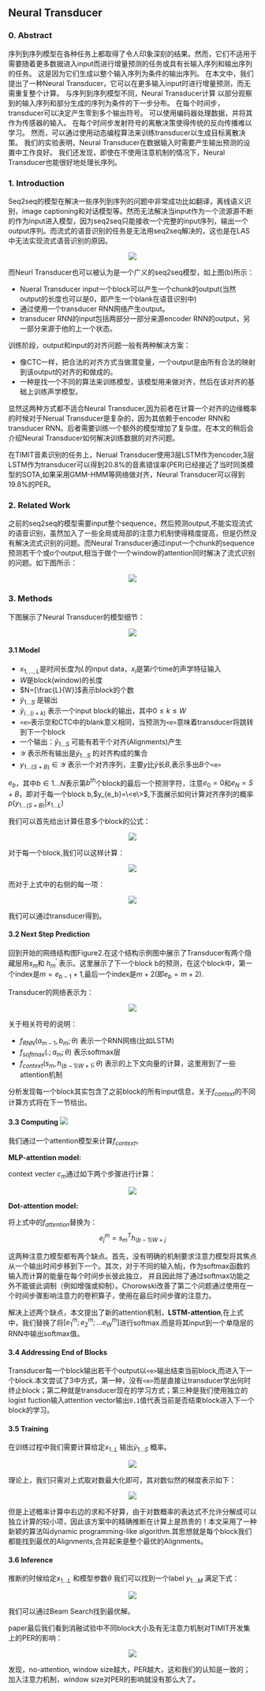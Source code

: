 ## Neural Transducer


### 0. Abstract

序列到序列模型在各种任务上都取得了令人印象深刻的结果。然而，它们不适用于需要随着更多数据进入input而进行增量预测的任务或具有长输入序列和输出序列的任务。
这是因为它们生成以整个输入序列为条件的输出序列。
在本文中，我们提出了一种Neural Transducer，它可以在更多输入input时进行增量预测，而无需重复整个计算。
与序列到序列模型不同，Neural Transducer计算
以部分观察到的输入序列和部分生成的序列为条件的下一步分布。
在每个时间步，transducer可以决定产生零到多个输出符号。
可以使用编码器处理数据，并将其作为传感器的输入。
在每个时间步发射符号的离散决策使得传统的反向传播难以学习。
然而，可以通过使用动态编程算法来训练transducer以生成目标离散决策。
我们的实验表明，Neural Transducer在数据输入时需要产生输出预测的设置中工作良好。
我们还发现，即使在不使用注意机制的情况下，Neural Transducer也能很好地处理长序列。


### 1. Introduction

Seq2seq的模型在解决一些序列到序列的问题中非常成功比如翻译，离线语义识别，image captioning和对话模型等。然而无法解决当input作为一个流源源不断的作为input进入模型，因为seq2seq只能接收一个完整的input序列，输出一个output序列。而流式的语音识别的任务是无法用seq2seq解决的，这也是在LAS中无法实现流式语音识别的原因。

<div align=center>
    <img src="zh-cn/img/ch9/p1.png"   /> 
</div>

而Neurl Transducer也可以被认为是一个广义的seq2seq模型，如上图(b)所示：
+ Nueral Transducer input一个block可以产生一个chunk的output(当然output的长度也可以是0，即产生一个blank在语音识别中)
+ 通过使用一个transducer RNN网络产生output。
+ transducer RNN的input包括两部分一部分来源encoder RNN的output，另一部分来源于他的上一个状态。

训练阶段，output和input的对齐问题一般有两种解决方案：
+ 像CTC一样，把合法的对齐方式当做潜变量，一个output是由所有合法的映射到该output的对齐的和做成的。
+ 一种是找一个不同的算法来训练模型，该模型用来做对齐，然后在该对齐的基础上训练声学模型。

显然这两种方式都不适合Neural Transducer,因为前者在计算一个对齐的边缘概率的时候对于Nerual Transducer是复杂的，因为其依赖于encoder RNN和transducer RNN。后者需要训练一个额外的模型增加了复杂度。在本文的稍后会介绍Neural Transducer如何解决训练数据的对齐问题。

在TIMIT音素识别的任务上，Nerual Transducer使用3层LSTM作为encoder,3层LSTM作为transducer可以得到20.8%的音素错误率(PER)已经接近了当时同类模型的SOTA,如果采用GMM-HMM等网络做对齐，Neural Transducer可以得到19.8%的PER。


### 2. Related Work

之前的seq2seq的模型需要input整个sequence，然后预测output,不能实现流式的语音识别，虽然加入了一些全局或局部的注意力机制使得精度提高，但是仍然没有解决流式识别的问题。而Neural Transducer通过input一个chunk的sequence预测若干个或o个output,相当于做个一个window的attention同时解决了流式识别的问题。如下图所示：

<div align=center>
    <img src="zh-cn/img/ch9/p2.png"   /> 
</div>


### 3. Methods

下图展示了Neural Transducer的模型细节：

<div align=center>
    <img src="zh-cn/img/ch9/p3.png"   /> 
</div>

#### 3.1 Model

+ $x_{1,...,L}$是时间长度为$L$的input data，$x_i$是第$i$个time的声学特征输入
+ $W$是block(window)的长度
+ $N=[\frac{L}{W}]$表示block的个数
+ $\tilde{y}_{1...S}$ 是输出
+ $\tilde{y}_{i...(i+k)}$ 表示一个input block的输出，其中$0\leq k\leq W$
+ `<e>`表示空和CTC中的blank意义相同，当预测为`<e>`意味着transducer将跳转到下一个block
+ 一个输出：$\tilde{y}_{1...S}$ 可能有若干个对齐(Alignments)产生
+ $\mathscr{Y}$ 表示所有输出是$\tilde{y}_{1...S}$ 的对齐构成的集合
+ $y_{1...(S+B)} \in \mathscr{Y}$ 表示一个对齐序列，主要$y$比$\tilde{y}$长$B$,表示多出$B$个`<e>`

$e_b$，其中$b \in 1...N$表示第$b^{th}$个block的最后一个预测字符，注意$e_0=0$和$e_N=S+B$，即对于每一个block b,$y_{e_b}=\<e\>$,下面展示如何计算对齐序列的概率$p(y_{1...(S+B)}|x_{1...L})$

我们可以首先给出计算任意多个block的公式：

<div align=center>
    <img src="zh-cn/img/ch9/p4.png"   /> 
</div>

对于每一个block,我们可以这样计算：

<div align=center>
    <img src="zh-cn/img/ch9/p5.png"   /> 
</div>

而对于上式中的右侧的每一项：

<div align=center>
    <img src="zh-cn/img/ch9/p6.png"   /> 
</div>

我们可以通过transducer得到。


#### 3.2 Next Step Prediction


回到开始的网络结构图Figure2.在这个结构示例图中展示了Transducer有两个隐藏层用$s_m$和 $h_{m}^{'}$ 表示。这里展示了下一个block b的预测，在这个block中，第一个index是$m=e_{b-1}+1$,最后一个index是$m+2$(即$e_b=m+2$).

Transducer的网络表示为：

<div align=center>
    <img src="zh-cn/img/ch9/p7.png"   /> 
</div>

关于相关符号的说明：

+ $f_{RNN}(a_{m-1},b_m;\theta)$ 表示一个RNN网络(比如LSTM)
+ $f_{softmax}(.;a_m;\theta)$ 表示softmax层
+ $f_{context}(s_m,h_{(b-1)W+1};\theta)$ 表示的上下文向量的计算，这里用到了一些attention机制

分析发现每一个block其实包含了之前block的所有input信息，关于$f_{context}$的不同计算方式将在下一节给出。

#### 3.3 Computing <img src="zh-cn/img/ch9/p8.png"   />

我们通过一个attention模型来计算$f_{context}$。

**MLP-attention model:**

context vecter $c_m$通过如下两个步骤进行计算：

<div align=center>
    <img src="zh-cn/img/ch9/p9.png"   /> 
</div>


**Dot-attention model:**

将上式中的$f_{attention}$替换为：
$$e_j^m=s_m^Th_{(b-1)W+j}$$

这两种注意力模型都有两个缺点。首先，没有明确的机制要求注意力模型将其焦点从一个输出时间步移到下一个。其次，对于不同的输入帧j，作为softmax函数的输入而计算的能量在每个时间步长彼此独立，
并且因此除了通过softmax功能之外不能彼此调制（例如增强或抑制）。Chorowski改善了第二个问题通过使用在一个时间步骤影响注意力的卷积算子，使用在最后时间步骤的注意力。

解决上述两个缺点，本文提出了新的attention机制，**LSTM-attention**,在上式中，我们替换了将$[e_1^m;e_2^m;...e_W^m]$进行softmax.而是将其input到一个单隐层的RNN中输出softmax值。


#### 3.4 Addressing End of Blocks

Transducer每一个block输出若干个output以`<e>`输出结束当前block,而进入下一个block.本文尝试了3中方式，第一种，没有`<e>`而是直接让transducer学出何时终止block；第二种就是transducer现在的学习方式；第三种是我们使用独立的logist fuction输入attention vector输出`0,1`值代表当前是否结束block进入下一个block的学习。


#### 3.5 Training

在训练过程中我们需要计算给定$x_{1..L}$ 输出$\tilde{y}_{1...S}$ 概率。

<div align=center>
    <img src="zh-cn/img/ch9/p10.png"   /> 
</div>

理论上，我们只需对上式取对数最大化即可，其对数似然的梯度表示如下：

<div align=center>
    <img src="zh-cn/img/ch9/p11.png"   /> 
</div>

但是上述概率计算中右边的求和不好算，由于对数概率的表达式不允许分解成可以独立计算的较小项，因此该方案中的精确推断在计算上是昂贵的！本文采用了一种新颖的算法叫dynamic programming-like algorithm.其思想就是每个block我们都能找到最优的Alignments,合并起来是整个最优的Alignments。

<!-- 由于对数概率的表达式不允许分解成可以独立计算的较小项，因此该方案中的精确推断在计算上是昂贵的。相反，每个候选y都必须独立测试，并且必须发现指数级大量序列中的最佳序列。 -->

#### 3.6 Inference

推断的时候给定$x_{1...L}$ 和模型参数$\theta$ 我们可以找到一个label $y_{1...M}$ 满足下式：

<div align=center>
    <img src="zh-cn/img/ch9/p12.png"   /> 
</div>

我们可以通过Beam Search找到最优解。

paper最后我们看到消融试验中不同block大小及有无注意力机制对TIMIT开发集上的PER的影响：

<div align=center>
    <img src="zh-cn/img/ch9/p13.png"   /> 
</div>

发现，no-attention, window size越大，PER越大，这和我们的认知是一致的；加入注意力机制，window size对PER的影响就没有那么大了。
